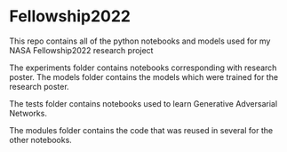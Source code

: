 # Fellowship2022
This repo contains all of the python notebooks and models used for my NASA Fellowship2022 research project

The experiments folder contains notebooks corresponding with research poster. The models folder contains the models which were trained for the research poster. 

The tests folder contains notebooks used to learn Generative Adversarial Networks. 

The modules folder contains the code that was reused in several for the other notebooks. 
